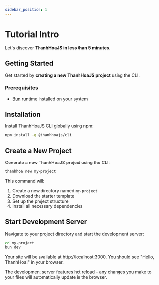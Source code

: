 ```yaml
---
sidebar_position: 1
---
```


# Tutorial Intro

Let's discover **ThanhHoaJS in less than 5 minutes**.

## Getting Started

Get started by **creating a new ThanhHoaJS project** using the CLI.

### Prerequisites

- [Bun](https://bun.sh/) runtime installed on your system

## Installation

Install ThanhHoaJS CLI globally using npm:

```bash
npm install -g @thanhhoajs/cli
```

## Create a New Project

Generate a new ThanhHoaJS project using the CLI:

```bash
thanhhoa new my-project
```

This command will:
1. Create a new directory named `my-project`
2. Download the starter template
3. Set up the project structure
4. Install all necessary dependencies

## Start Development Server

Navigate to your project directory and start the development server:

```bash
cd my-project
bun dev
```

Your site will be available at http://localhost:3000. You should see "Hello, ThanhHoa!" in your browser.

The development server features hot reload - any changes you make to your files will automatically update in the browser.
